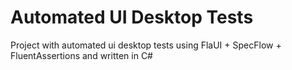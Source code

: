 # Automated UI Desktop Tests

Project with automated ui desktop tests using FlaUI + SpecFlow + FluentAssertions and written in C#